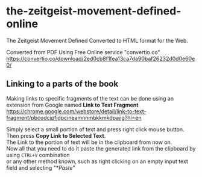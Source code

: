 # the-zeitgeist-movement-defined-online
The Zeitgeist Movement Defined Converted to HTML format for the Web.

Converted from PDF Using Free Online service "convertio.co"
https://convertio.co/download/2ed0cb8f1fea13ca7da90baf26232d0d0e60e0/


## Linking to a parts of the book
Making links to specific fragments of the text can be done using an extension from Google named **Link to Text Fragment**
https://chrome.google.com/webstore/detail/link-to-text-fragment/pbcodcjpfjdpcineamnnmbkkmkdpajjg?hl=en

Simply select a small portion of text and press right click mouse button. 
Then press **Copy Link to Selected Text**.  
The Link to the portion of text will be in the clipboard from now on.   
Now all that you need to do it paste the generated link from the clipboard by using `CTRL+V` combination   
or any other method known, such as right clicking on an empty input text field and selecting "**Paste*"   

